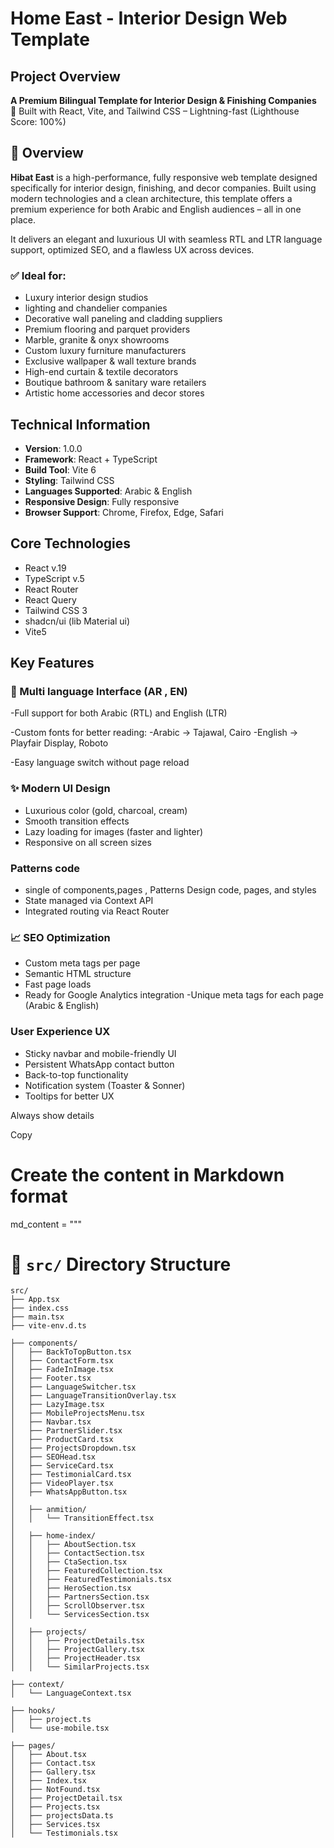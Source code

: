 # Home East - Interior Design Web Template

## Project Overview
**A Premium Bilingual Template for Interior Design & Finishing Companies**  
🚀 Built with React, Vite, and Tailwind CSS – Lightning-fast (Lighthouse Score: 100%)

## 📌 Overview

**Hibat East** is a high-performance, fully responsive web template designed specifically for interior design, finishing, and decor companies. Built using modern technologies and a clean architecture, this template offers a premium experience for both Arabic and English audiences – all in one place.

It delivers an elegant and luxurious UI with seamless RTL and LTR language support, optimized SEO, and a flawless UX across devices.

### ✅ Ideal for:

- Luxury interior design studios  
- lighting and chandelier companies  
- Decorative wall paneling and cladding suppliers  
- Premium flooring and parquet providers  
- Marble, granite & onyx showrooms  
- Custom luxury furniture manufacturers  
- Exclusive wallpaper & wall texture brands  
- High-end curtain & textile decorators  
- Boutique bathroom & sanitary ware retailers  
- Artistic home accessories and decor stores

## Technical Information

- **Version**: 1.0.0 
- **Framework**: React + TypeScript  
- **Build Tool**: Vite 6  
- **Styling**: Tailwind CSS  
- **Languages Supported**: Arabic & English  
- **Responsive Design**: Fully responsive  
- **Browser Support**: Chrome, Firefox, Edge, Safari

## Core Technologies

- React v.19
- TypeScript v.5
- React Router 
- React Query 
- Tailwind CSS 3
- shadcn/ui (lib Material ui)
- Vite5

## Key Features

### 🔄 Multi language Interface (AR , EN)

-Full support for both Arabic (RTL) and English (LTR)

-Custom fonts for better reading:
-Arabic → Tajawal, Cairo
-English → Playfair Display, Roboto

-Easy language switch without page reload


### ✨ Modern UI Design

- Luxurious color (gold, charcoal, cream)
- Smooth transition effects
- Lazy loading for images (faster and lighter)
- Responsive on all screen sizes

### Patterns code 

- single of  components,pages , Patterns Design code, pages, and styles
- State managed via Context API
- Integrated routing via React Router

### 📈 SEO Optimization
- Custom meta tags per page
- Semantic HTML structure
- Fast page loads
- Ready for Google Analytics integration
-Unique meta tags for each page (Arabic & English)

###  User Experience UX

- Sticky navbar and mobile-friendly UI
- Persistent WhatsApp contact button
- Back-to-top functionality
- Notification system (Toaster & Sonner)
- Tooltips for better UX


Always show details

Copy
# Create the content in Markdown format
md_content = """
# 📁 `src/` Directory Structure

```plaintext
src/
├── App.tsx
├── index.css
├── main.tsx
├── vite-env.d.ts

├── components/
│   ├── BackToTopButton.tsx
│   ├── ContactForm.tsx
│   ├── FadeInImage.tsx
│   ├── Footer.tsx
│   ├── LanguageSwitcher.tsx
│   ├── LanguageTransitionOverlay.tsx
│   ├── LazyImage.tsx
│   ├── MobileProjectsMenu.tsx
│   ├── Navbar.tsx
│   ├── PartnerSlider.tsx
│   ├── ProductCard.tsx
│   ├── ProjectsDropdown.tsx
│   ├── SEOHead.tsx
│   ├── ServiceCard.tsx
│   ├── TestimonialCard.tsx
│   ├── VideoPlayer.tsx
│   ├── WhatsAppButton.tsx
│
│   ├── anmition/
│   │   └── TransitionEffect.tsx
│
│   ├── home-index/
│   │   ├── AboutSection.tsx
│   │   ├── ContactSection.tsx
│   │   ├── CtaSection.tsx
│   │   ├── FeaturedCollection.tsx
│   │   ├── FeaturedTestimonials.tsx
│   │   ├── HeroSection.tsx
│   │   ├── PartnersSection.tsx
│   │   ├── ScrollObserver.tsx
│   │   └── ServicesSection.tsx
│
│   ├── projects/
│   │   ├── ProjectDetails.tsx
│   │   ├── ProjectGallery.tsx
│   │   ├── ProjectHeader.tsx
│   │   └── SimilarProjects.tsx

├── context/
│   └── LanguageContext.tsx

├── hooks/
│   ├── project.ts
│   └── use-mobile.tsx

├── pages/
│   ├── About.tsx
│   ├── Contact.tsx
│   ├── Gallery.tsx
│   ├── Index.tsx
│   ├── NotFound.tsx
│   ├── ProjectDetail.tsx
│   ├── Projects.tsx
│   ├── projectsData.ts
│   ├── Services.tsx
│   └── Testimonials.tsx
